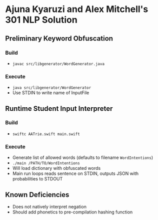 # Ajuna Kyaruzi and Alex Mitchell's 301 NLP Solution
## Preliminary Keyword Obfuscation

### Build
* `javac src/libgenerator/WordGenerator.java`

### Execute
* `java src/libgenerator/WordGenerator`
* Use STDIN to write name of InputFile

## Runtime Student Input Interpreter

### Build
* `swiftc AATrie.swift main.swift`

### Execute
* Generate list of allowed words (defaults to filename `WordIntentions`)
* `./main /PATH/TO/WordIntentions`
* Will load dictionary with obfuscated words
* Main run loops reads sentence on STDIN, outputs JSON with probabilities to STDOUT

## Known Deficiencies
* Does not natively interpret negation
* Should add phonetics to pre-compilation hashing function
